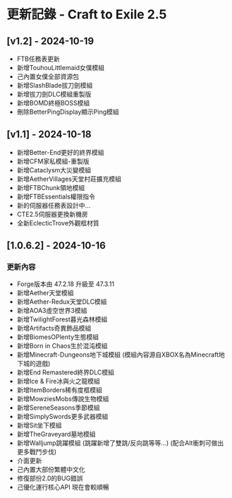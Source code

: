 # 更新記錄 - Craft to Exile 2.5

## [v1.2] - 2024-10-19

- FTB任務表更新
- 新增TouhouLittlemaid女僕模組
- 己內置女僕全部資源包
- 新增SlashBlade拔刀劍模組
- 新增拔刀劍DLC模組重製版
- 新增BOMD終極BOSS模組
- 刪除BetterPingDisplay顯示Ping模組

## [v1.1] - 2024-10-18

- 新增Better-End更好的終界模組
- 新增CFM家私模組-重製版
- 新增Cataclysm大災變模組
- 新增AetherVillages天堂村莊擴充模組
- 新增FTBChunk領地模組
- 新增FTBEssentials權限指令
- 新的伺服器任務表設計中...
- CTE2.5伺服器更換新機房
- 全新EclecticTrove外觀框材質

## [1.0.6.2] - 2024-10-16

### 更新內容
- Forge版本由 47.2.18 升級至 47.3.11
- 新增Aether天堂模組
- 新增Aether-Redux天堂DLC模組
- 新增AOA3虛空世界3模組
- 新增TwilightForest暮光森林模組
- 新增Artifacts奇異飾品模組
- 新增BiomesOPlenty生態模組
- 新增Born in Chaos生於混沌模組
- 新增Minecraft-Dungeons地下城模組
(模組內容源自XBOX名為Minecraft地下城的遊戲)
- 新增End Remastered終界DLC模組
- 新增Ice & Fire冰與火之龍模組
- 新增ItemBorders稀有度框模組
- 新增MowziesMobs傳說生物模組
- 新增SereneSeasons季節模組
- 新增SimplySwords更多武器模組
- 新增Sit坐下模組
- 新增TheGraveyard墓地模組
- 新增Walljump跳躍模組
(跳躍新增了雙跳/反向跳等等...)
(配合Alt衝刺可做出更多戰鬥步伐)
- 介面更新
- 己內置大部份繁體中文化
- 修復部份2.0的BUG錯誤
- 己優化運行核心API 現在會較順暢

